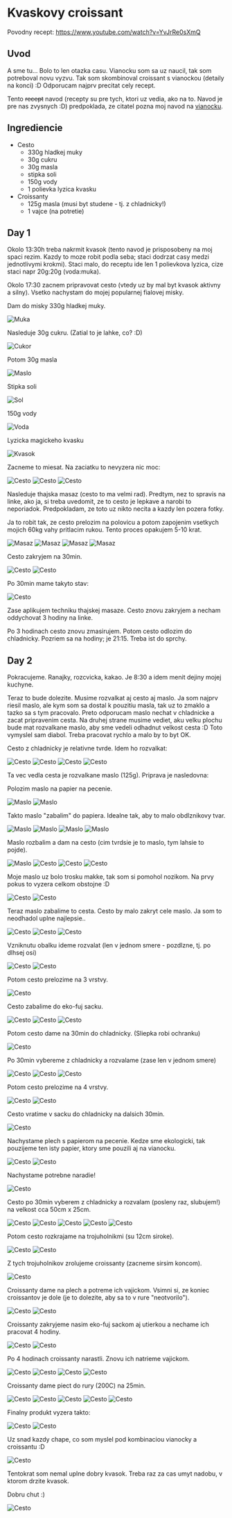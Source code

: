 # Kvaskovy croissant

Povodny recept: https://www.youtube.com/watch?v=YvJrRe0sXmQ

## Uvod

A sme tu... Bolo to len otazka casu. Vianocku som sa uz naucil, tak som potreboval novu vyzvu. Tak som skombinoval croissant s vianockou (detaily na konci) :D Odporucam najprv precitat cely recept.

Tento ~~recept~~ navod (recepty su pre tych, ktori uz vedia, ako na to. Navod je pre nas zvysnych :D) predpoklada, ze citatel pozna moj navod na [vianocku](vianocka.md).

## Ingrediencie

* Cesto
    * 330g hladkej muky
    * 30g cukru
    * 30g masla
    * stipka soli
    * 150g vody
    * 1 polievka lyzica kvasku
* Croissanty
    * 125g masla (musi byt studene - tj. z chladnicky!)
    * 1 vajce (na potretie)

## Day 1

Okolo 13:30h treba nakrmit kvasok (tento navod je prisposobeny na moj spaci rezim. Kazdy to moze robit podla seba; staci dodrzat casy medzi jednotlivymi krokmi). Staci malo, do receptu ide len 1 polievkova lyzica, cize staci napr 20g:20g (voda:muka).

Okolo 17:30 zacnem pripravovat cesto (vtedy uz by mal byt kvasok aktivny a silny). Vsetko nachystam do mojej popularnej fialovej misky.

Dam do misky 330g hladkej muky.

![Muka](croissant/croissant_1.jpg)

Nasleduje 30g cukru. (Zatial to je lahke, co? :D)

![Cukor](croissant/croissant_2.jpg)

Potom 30g masla

![Maslo](croissant/croissant_3.jpg)

Stipka soli

![Sol](vianocka/vianocka_20.jpg)

150g vody

![Voda](croissant/croissant_4.jpg)

Lyzicka magickeho kvasku

![Kvasok](croissant/croissant_5.jpg)

Zacneme to miesat. Na zaciatku to nevyzera nic moc:

![Cesto](croissant/croissant_6.jpg)
![Cesto](croissant/croissant_7.jpg)
![Cesto](croissant/croissant_8.jpg)

Nasleduje thajska masaz (cesto to ma velmi rad). Predtym, nez to spravis na linke, ako ja, si treba uvedomit, ze to cesto je lepkave a narobi to neporiadok. Predpokladam, ze toto uz nikto necita a kazdy len pozera fotky.

Ja to robit tak, ze cesto prelozim na polovicu a potom zapojenim vsetkych mojich 60kg vahy pritlacim rukou. Tento proces opakujem 5-10 krat.

![Masaz](croissant/croissant_9.jpg)
![Masaz](croissant/croissant_10.jpg)
![Masaz](croissant/croissant_11.jpg)
![Masaz](croissant/croissant_12.jpg)

Cesto zakryjem na 30min.

![Cesto](croissant/croissant_13.jpg)
![Cesto](croissant/croissant_14.jpg)

Po 30min mame takyto stav:

![Cesto](croissant/croissant_15.jpg)

Zase aplikujem techniku thajskej masaze. Cesto znovu zakryjem a necham oddychovat 3 hodiny na linke.

Po 3 hodinach cesto znovu zmasirujem. Potom cesto odlozim do chladnicky. Pozriem sa na hodiny; je 21:15. Treba ist do sprchy.

## Day 2

Pokracujeme. Ranajky, rozcvicka, kakao. Je 8:30 a idem menit dejiny mojej kuchyne.

Teraz to bude dolezite. Musime rozvalkat aj cesto aj maslo. Ja som najprv riesil maslo, ale kym som sa dostal k pouzitiu masla, tak uz to zmaklo a tazko sa s tym pracovalo. Preto odporucam maslo nechat v chladnicke a zacat pripravenim cesta. Na druhej strane musime vediet, aku velku plochu bude mat rozvalkane maslo, aby sme vedeli odhadnut velkost cesta :D Toto vymyslel sam diabol. Treba pracovat rychlo a malo by to byt OK.

Cesto z chladnicky je relativne tvrde. Idem ho rozvalkat:

![Cesto](croissant/croissant_24.jpg)
![Cesto](croissant/croissant_25.jpg)
![Cesto](croissant/croissant_26.jpg)
![Cesto](croissant/croissant_27.jpg)

Ta vec vedla cesta je rozvalkane maslo (125g). Priprava je nasledovna:

Polozim maslo na papier na pecenie.

![Maslo](croissant/croissant_16.jpg)
![Maslo](croissant/croissant_18.jpg)

Takto maslo "zabalim" do papiera. Idealne tak, aby to malo obdlznikovy tvar.

![Maslo](croissant/croissant_20.jpg)
![Maslo](croissant/croissant_21.jpg)
![Maslo](croissant/croissant_22.jpg)
![Maslo](croissant/croissant_23.jpg)

Maslo rozbalim a dam na cesto (cim tvrdsie je to maslo, tym lahsie to pojde).

![Maslo](croissant/croissant_28.jpg)
![Cesto](croissant/croissant_26.jpg)
![Cesto](croissant/croissant_29.jpg)
![Cesto](croissant/croissant_30.jpg)

Moje maslo uz bolo trosku makke, tak som si pomohol nozikom. Na prvy pokus to vyzera celkom obstojne :D

![Cesto](croissant/croissant_31.jpg)
![Cesto](croissant/croissant_32.jpg)

Teraz maslo zabalime to cesta. Cesto by malo zakryt cele maslo. Ja som to neodhadol uplne najlepsie..

![Cesto](croissant/croissant_33.jpg)
![Cesto](croissant/croissant_34.jpg)
![Cesto](croissant/croissant_35.jpg)

Vzniknutu obalku ideme rozvalat (len v jednom smere - pozdlzne, tj. po dlhsej osi)

![Cesto](croissant/croissant_36.jpg)
![Cesto](croissant/croissant_37.jpg)

Potom cesto prelozime na 3 vrstvy.

![Cesto](croissant/croissant_38.jpg)

Cesto zabalime do eko-fuj sacku.

![Cesto](croissant/croissant_39.jpg)
![Cesto](croissant/croissant_40.jpg)
![Cesto](croissant/croissant_41.jpg)

Potom cesto dame na 30min do chladnicky. (Sliepka robi ochranku)

![Cesto](croissant/croissant_42.jpg)

Po 30min vybereme z chladnicky a rozvalame (zase len v jednom smere)

![Cesto](croissant/croissant_44.jpg)
![Cesto](croissant/croissant_45.jpg)
![Cesto](croissant/croissant_46.jpg)

Potom cesto prelozime na 4 vrstvy.

![Cesto](croissant/croissant_47.jpg)
![Cesto](croissant/croissant_48.jpg)

Cesto vratime v sacku do chladnicky na dalsich 30min.

![Cesto](croissant/croissant_49.jpg)

Nachystame plech s papierom na pecenie. Kedze sme ekologicki, tak pouzijeme ten isty papier, ktory sme pouzili aj na vianocku.

![Cesto](croissant/croissant_50.jpg)
![Cesto](croissant/croissant_51.jpg)

Nachystame potrebne naradie!

![Cesto](croissant/croissant_52.jpg)

Cesto po 30min vyberem z chladnicky a rozvalam (posleny raz, slubujem!) na velkost cca 50cm x 25cm.

![Cesto](croissant/croissant_53.jpg)
![Cesto](croissant/croissant_54.jpg)
![Cesto](croissant/croissant_55.jpg)
![Cesto](croissant/croissant_56.jpg)
![Cesto](croissant/croissant_57.jpg)

Potom cesto rozkrajame na trojuholnikmi (su 12cm siroke).

![Cesto](croissant/croissant_58.jpg)
![Cesto](croissant/croissant_59.jpg)

Z tych trojuholnikov zrolujeme croissanty (zacneme sirsim koncom).

![Cesto](croissant/croissant_60.jpg)

Croissanty dame na plech a potreme ich vajickom. Vsimni si, ze koniec croissantov je dole (je to dolezite, aby sa to v rure "neotvorilo").

![Cesto](croissant/croissant_61.jpg)
![Cesto](croissant/croissant_62.jpg)

Croissanty zakryjeme nasim eko-fuj sackom aj utierkou a nechame ich pracovat 4 hodiny.

![Cesto](croissant/croissant_63.jpg)
![Cesto](croissant/croissant_64.jpg)

Po 4 hodinach croissanty narastli. Znovu ich natrieme vajickom.

![Cesto](croissant/croissant_78.jpg)
![Cesto](croissant/croissant_79.jpg)
![Cesto](croissant/croissant_80.jpg)
![Cesto](croissant/croissant_81.jpg)

Croissanty dame piect do rury (200C) na 25min.

![Cesto](croissant/croissant_82.jpg)
![Cesto](croissant/croissant_83.jpg)
![Cesto](croissant/croissant_84.jpg)
![Cesto](croissant/croissant_85.jpg)
![Cesto](croissant/croissant_86.jpg)

Finalny produkt vyzera takto:

![Cesto](croissant/croissant_87.jpg)
![Cesto](croissant/croissant_88.jpg)

Uz snad kazdy chape, co som myslel pod kombinaciou vianocky a croissantu :D

![Cesto](croissant/croissant_89.jpg)

Tentokrat som nemal uplne dobry kvasok. Treba raz za cas umyt nadobu, v ktorom drzite kvasok.

Dobru chut :)

![Cesto](croissant/croissant_90.jpg)

